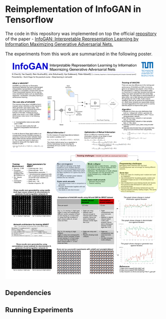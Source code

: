 # Reimplementation of InfoGAN in Tensorflow
The code in this repository was implemented on top the official [repository](https://github.com/openai/InfoGAN) of the paper -  [InfoGAN: Interpretable Representation Learning by Information Maximizing Generative Adversarial Nets.](https://arxiv.org/abs/1606.03657)

The experiments from this work are summarized in the following poster.  
![](https://github.com/dugarsumit/infogan/blob/master/poster.png)

## Dependencies

## Running Experiments

